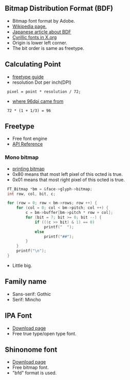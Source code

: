 ## Bitmap Distribution Format (BDF)
* Bitmap font format by Adobe.
* [Wikipedia page.](http://en.wikipedia.org/wiki/Glyph_Bitmap_Distribution_Format)
* [Japanese article about BDF](http://hp.vector.co.jp/authors/VA013241/font/bdf.html)
* [Cyrillic fonts in X.org](http://rasher.dk/rockbox/fonts/cyrillic/)
* Origin is lower left corner.
* The bit order is same as freetype.

## Calculating Point
* [freetype guide](http://www.freetype.org/freetype2/docs/glyphs/glyphs-2.html)
* resolution Dot per inch(DPI)
```
 pixel = point * resolution / 72;
```
* [where 96dpi came from](http://en.wikipedia.org/wiki/Dots_per_inch#Computer_monitor_DPI_standards)
```
 72 * (1 + 1/3) = 96
```

## Freetype
* Free font engine
* [API Reference](http://www.freetype.org/freetype2/docs/reference/ft2-index.html)

### Mono bitmap
* [printing bitmap](http://ncl.sakura.ne.jp/doc/ja/comp/freetype-memo.html)
* 0x80 means that most left pixel of this octed is true.
* 0x01 means that most right pixel of this octed is true.
```C
 FT_Bitmap *bm = &face->glyph->bitmap;
 int row, col, bit, c;

 for (row = 0; row < bm->rows; row ++) {
     for (col = 0; col < bm->pitch; col ++) {
         c = bm->buffer[bm->pitch * row + col];
         for (bit = 7; bit >= 0; bit --) {
             if (((c >> bit) & 1) == 0)
                 printf("  ");
             else
                 printf("##");
         }
     }
     printf("\n");
 }
```

* Little big.

## Family name
* Sans-serif: Gothic
* Serif: Mincho

## IPA Font
* [Download page](http://ossipedia.ipa.go.jp/ipafont/index.html)
* Free true type/open type font.

## Shinonome font
* [Download page](http://openlab.ring.gr.jp/efont/shinonome/)
* Free bitmap font.
* "bfd" format is used.

